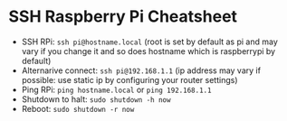 # SSH Raspberry Pi Cheatsheet

+ SSH RPi: `ssh pi@hostname.local` (root is set by default as pi and may vary if you change it and so does hostname which is raspberrypi by default)
+ Alternarive connect: `ssh pi@192.168.1.1` (ip address may vary if possible: use static ip by configuring your router settings)
+ Ping RPi: `ping hostname.local` or `ping 192.168.1.1`
+ Shutdown to halt: `sudo shutdown -h now`
+ Reboot: `sudo shutdown -r now`
